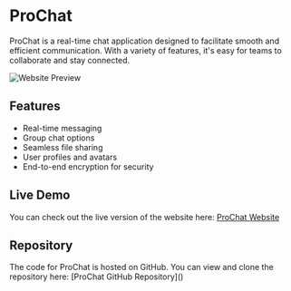 # ProChat

ProChat is a real-time chat application designed to facilitate smooth and efficient communication. With a variety of features, it's easy for teams to collaborate and stay connected. 

![Website Preview](website.gif)

## Features

- Real-time messaging
- Group chat options
- Seamless file sharing
- User profiles and avatars
- End-to-end encryption for security

## Live Demo

You can check out the live version of the website here: [ProChat Website](https://grand-pastelito-406760.netlify.app)

## Repository 

The code for ProChat is hosted on GitHub. You can view and clone the repository here: [ProChat GitHub Repository]([<insert your GitHub repository link here>](https://github.com/kacesensitive/prochat))
